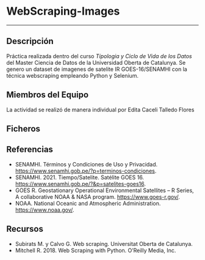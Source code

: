 # WebScraping-Images
***
## Descripción

Práctica realizada dentro del curso *Típologia y Ciclo de Vida de los Datos* del Master Ciencia de Datos de la Universidad Oberta de Catalunya. Se genero un dataset de imagenes de satelite IR GOES-16/SENAMHI con la técnica webscraping empleando Python y Selenium.

## Miembros del Equipo

La actividad se realizó de manera individual por Edita Caceli Talledo Flores

## Ficheros



## Referencias

* SENAMHI. Términos y Condiciones de Uso y Privacidad. https://www.senamhi.gob.pe/?p=terminos-condiciones.
* SENAMHI. 2021. Tiempo/Satelite. Satélite GOES 16. https://www.senamhi.gob.pe/?&p=satelites-goes16.
* GOES R. Geostationary Operational Environmental Satellites – R Series, A collaborative NOAA & NASA program. https://www.goes-r.gov/.
* NOAA. National Oceanic and Atmospheric Administration. https://www.noaa.gov/.


## Recursos

* Subirats M. y Calvo G. Web scraping. Universitat Oberta de Catalunya.
* Mitchell R. 2018. Web Scraping with Python. O’Reilly Media, Inc.
